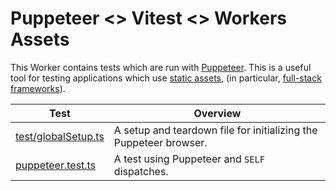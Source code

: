 # Puppeteer <> Vitest <> Workers Assets

This Worker contains tests which are run with [Puppeteer](https://pptr.dev/). This is a useful tool for testing applications which use [static assets](https://developers.cloudflare.com/workers/static-assets/), (in particular, [full-stack frameworks](https://developers.cloudflare.com/workers/frameworks/)).

| Test                                          | Overview                                                          |
| --------------------------------------------- | ----------------------------------------------------------------- |
| [test/globalSetup.ts](./test/globalSetup.ts)  | A setup and teardown file for initializing the Puppeteer browser. |
| [puppeteer.test.ts](./test/puppeteer.test.ts) | A test using Puppeteer and `SELF` dispatches.                     |
